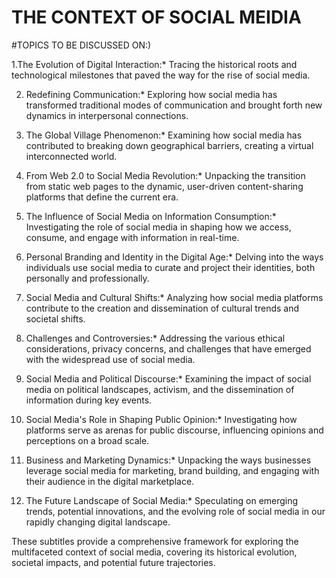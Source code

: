   # THE CONTEXT OF SOCIAL MEIDIA 
#TOPICS TO BE DISCUSSED ON:)  

1.The Evolution of Digital Interaction:*
Tracing the historical roots and technological milestones that paved the way for the rise of social media.

2. Redefining Communication:*
   Exploring how social media has transformed traditional modes of communication and brought forth new dynamics in interpersonal connections.

3. The Global Village Phenomenon:*
   Examining how social media has contributed to breaking down geographical barriers, creating a virtual interconnected world.

4. From Web 2.0 to Social Media Revolution:*
   Unpacking the transition from static web pages to the dynamic, user-driven content-sharing platforms that define the current era.

5. The Influence of Social Media on Information Consumption:*
   Investigating the role of social media in shaping how we access, consume, and engage with information in real-time.

6. Personal Branding and Identity in the Digital Age:*
   Delving into the ways individuals use social media to curate and project their identities, both personally and professionally.

7. Social Media and Cultural Shifts:*
   Analyzing how social media platforms contribute to the creation and dissemination of cultural trends and societal shifts.

8. Challenges and Controversies:*
   Addressing the various ethical considerations, privacy concerns, and challenges that have emerged with the widespread use of social media.

9. Social Media and Political Discourse:*
   Examining the impact of social media on political landscapes, activism, and the dissemination of information during key events.

10. Social Media's Role in Shaping Public Opinion:*
    Investigating how platforms serve as arenas for public discourse, influencing opinions and perceptions on a broad scale.

11. Business and Marketing Dynamics:*
    Unpacking the ways businesses leverage social media for marketing, brand building, and engaging with their audience in the digital marketplace.

12. The Future Landscape of Social Media:*
    Speculating on emerging trends, potential innovations, and the evolving role of social media in our rapidly changing digital landscape.

These subtitles provide a comprehensive framework for exploring the multifaceted context of social media, covering its historical evolution, societal impacts, and potential future trajectories.
